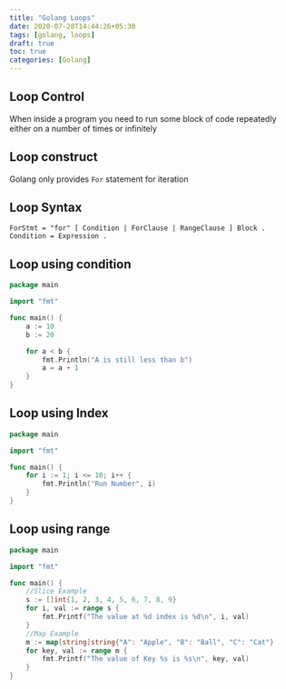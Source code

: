 ```yaml
---
title: "Golang Loops"
date: 2020-07-28T14:44:26+05:30
tags: [golang, loops]
draft: true
toc: true
categories: [Golang]
---
```

## Loop Control
When inside a program you need to run some block of code repeatedly either on a number of times or infinitely

## Loop construct
Golang only provides `For` statement for iteration

## Loop Syntax
```ebnf
ForStmt = "for" [ Condition | ForClause | RangeClause ] Block .
Condition = Expression .
```
## Loop using condition
```go
package main

import "fmt"

func main() {
	a := 10
	b := 20

	for a < b {
		fmt.Println("A is still less than b")
		a = a + 1
	}
}
```

## Loop using Index
```go
package main

import "fmt"

func main() {
	for i := 1; i <= 10; i++ {
		fmt.Println("Run Number", i)
	}
}
```
## Loop using range
```go
package main

import "fmt"

func main() {
	//Slice Example
	s := []int{1, 2, 3, 4, 5, 6, 7, 8, 9}
	for i, val := range s {
		fmt.Printf("The value at %d index is %d\n", i, val)
	}
	//Map Example
	m := map[string]string{"A": "Apple", "B": "Ball", "C": "Cat"}
	for key, val := range m {
		fmt.Printf("The value of Key %s is %s\n", key, val)
	}
}
```